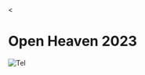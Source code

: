 <a style="display:none;" href="https://andmi3.github.io">andmi3.github.io</a><<h1>Open Heaven 2023</h1>

![Tel](https://barcode.tec-it.com/barcode.ashx?data=tel%3a89108106354&code=QRCode&translate-esc=on)
